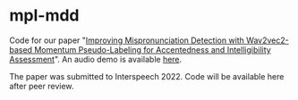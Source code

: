 # mpl-mdd

Code for our paper "[Improving Mispronunciation Detection with Wav2vec2-based Momentum Pseudo-Labeling for Accentedness and Intelligibility Assessment](https://arxiv.org/abs/2203.15937)". An audio demo is available [here](https://mu-y.github.io/speech_samples/mdd_IS22/). 

The paper was submitted to Interspeech 2022. Code will be available here after peer review.

